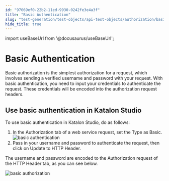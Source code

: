 ```yaml
---
id: "97069ef0-22b2-11ed-9930-0242fe3e4a3f"
title: "Basic Authentication"
slug: "test-generation/test-objects/api-test-objects/authorization/basic-authentication"
hide_title: true
---
```

import useBaseUrl from '@docusaurus/useBaseUrl';


# <a id="id_1" class="anchor_top_offset"/><a id="ariaid-title1" class="anchor_top_offset"/> Basic Authentication

<p xmlns="http://www.w3.org/1999/xhtml" className="p">Basic authorization is the simplest authorization for a request, which involves sending a verified username and password with your request. With basic authentication, you need to input your credentials to authenticate the request. These credentials will be encoded into the authorization request headers.</p> 

## <a id="task-5613" class="anchor_top_offset"/>Use basic authentication in Katalon Studio

<section xmlns="http://www.w3.org/1999/xhtml" className="section context">To use basic authentication in Katalon Studio, do as follows:</section> 
<ol xmlns="http://www.w3.org/1999/xhtml" className="ol steps"><li className="li step stepexpand"><span className="ph cmd">In the <span className="ph uicontrol">Authorization</span> tab of a web service request, set the <span className="ph uicontrol">Type</span> as <span className="ph uicontrol">Basic</span>.</span><div className="itemgroup info"><img className="image" src={useBaseUrl("/970873b0-22b2-11ed-9930-0242fe3e4a3f.png")} alt="basic authentication" /></div></li><li className="li step stepexpand"><span className="ph cmd">Pass in your username and password to authenticate the request, then click on <span className="ph uicontrol">Update to HTTP Header</span>. </span></li></ol> 
<section xmlns="http://www.w3.org/1999/xhtml" className="section result"><p className="p">The username and password are encoded to the <span className="ph uicontrol">Authorization</span> request of the <span className="ph uicontrol">HTTP Header</span> tab, as you can see below. </p><p className="p"><img className="image" src={useBaseUrl("/970629c0-22b2-11ed-9930-0242fe3e4a3f.png")} alt="basic authorization" /></p></section> 
